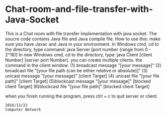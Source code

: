 # Chat-room-and-file-transfer-with-Java-Socket
This is a Chat room with file transfer implementation with java socket.
The soucre code contains Java file and Java compile file.
How to use this: 
	make sure you have Javac and Java in your environment.
	In Windows cmd, cd to the directory, type command: java Server [port number (range from 0 - 2^16)]
	In new Windows cmd, cd to the directory, type: java Client [client Number] [server port Number].
	you can create multiple cilents.
the command in the client window: 
	(1) broadcast message "[your message]"
	(2) broadcast file "[your file path (can be either relative or absolute)]"
	(3) unicast message "[your message]" [client Target]
	(4) unicast file "[your file path]" [client Target]
	(5)blockcast message "[your message]" [blocked client Target]
	(6)blockcast file "[your file path]" [blocked client Target]

when you finish running the program, press ctrl + c to quit server or client.

	2016/11/22
	Computer Network
